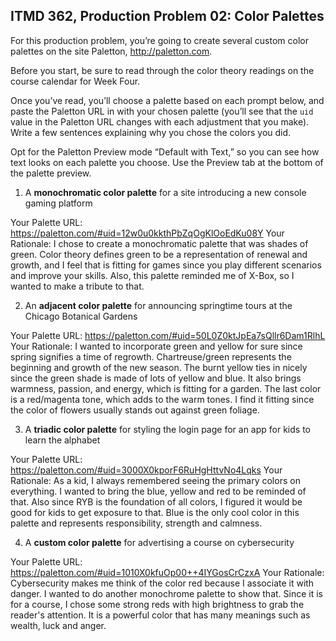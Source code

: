 ## ITMD 362, Production Problem 02: Color Palettes

For this production problem, you’re going to create several custom color palettes on the site
Paletton, http://paletton.com.

Before you start, be sure to read through the color theory readings on the course calendar for Week
Four.

Once you’ve read, you’ll choose a palette based on each prompt below, and paste the Paletton URL in
with your chosen palette (you’ll see that the `uid` value in the Paletton URL changes with each
adjustment that you make). Write a few sentences explaining why you chose the colors you did.

Opt for the Paletton Preview mode “Default with Text,” so you can see how text looks on each palette
you choose. Use the Preview tab at the bottom of the palette preview.

1. A **monochromatic color palette** for a site introducing a new console gaming platform

Your Palette URL: https://paletton.com/#uid=12w0u0kkthPbZqOgKlOoEdKu08Y
Your Rationale: I chose to create a monochromatic palette that was shades of green. Color theory defines green to be a representation of renewal and growth, and I feel that is fitting for games since you play different scenarios and improve your skills. Also, this palette reminded me of X-Box, so I wanted to make a tribute to that.

2. An **adjacent color palette** for announcing springtime tours at the Chicago Botanical Gardens

Your Palette URL: https://paletton.com/#uid=50L0Z0ktJpEa7sQllr6Dam1RlhL
Your Rationale: I wanted to incorporate green and yellow for sure since spring signifies a time of regrowth. Chartreuse/green represents the beginning and growth of the new season. The burnt yellow ties in nicely since the green shade is made of lots of yellow and blue. It also brings warmness, passion, and energy, which is fitting for a garden. The last color is a red/magenta tone, which adds to the warm tones. I find it fitting since the color of flowers usually stands out against green foliage.

3. A **triadic color palette** for styling the login page for an app for kids to learn the alphabet

Your Palette URL: https://paletton.com/#uid=3000X0kporF6RuHgHttvNo4Lqks
Your Rationale: As a kid, I always remembered seeing the primary colors on everything. I wanted to bring the blue, yellow and red to be reminded of that. Also since RYB is the foundation of all colors, I figured it would be good for kids to get exposure to that. Blue is the only cool color in this palette and represents responsibility, strength and calmness.

4. A **custom color palette** for advertising a course on cybersecurity

Your Palette URL: https://paletton.com/#uid=1010X0kfuOp00++4IYGosCrCzxA
Your Rationale: Cybersecurity makes me think of the color red because I associate it with danger. I wanted to do another monochrome palette to show that. Since it is for a course, I chose some strong reds with high brightness to grab the reader's attention. It is a powerful color that has many meanings such as wealth, luck and anger.
